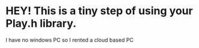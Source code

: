 <H1>HEY! This is a tiny step of using your Play.h library.</H1>
I have no windows PC so I rented a cloud based PC
